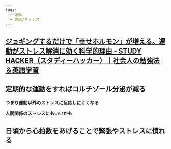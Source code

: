 ```yaml
---
tags:
  - 運動
  - 健康/ストレス
---
```

## [ジョギングするだけで「幸せホルモン」が増える。運動がストレス解消に効く科学的理由 - STUDY HACKER（スタディーハッカー）｜社会人の勉強法＆英語学習](https://studyhacker.net/exercise-stress)

## 定期的な運動をすればコルチゾール分泌が減る

**つまり運動以外のストレスに反応しにくくなる**

**人間関係のストレスにもいいかも**

## 日頃から心拍数をあげることで緊張やストレスに慣れる

